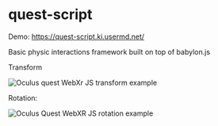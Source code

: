 # quest-script

Demo: https://quest-script.ki.usermd.net/

Basic physic interactions framework built on top of babylon.js

Transform

![Oculus quest WebXr JS transform example](http://quest-script.ki.usermd.net/transform.gif)
  

Rotation:

![Oculus Quest WebXR JS rotation example](http://quest-script.ki.usermd.net/rotation.gif)